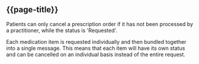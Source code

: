 ## {{page-title}}

Patients can only cancel a prescription order if it has not been processed by a practitioner, while the status is 'Requested'.

Each medication item is requested individually and then bundled together into a single message. This means that each item will have its own status and can be cancelled on an individual basis instead of the entire request.
